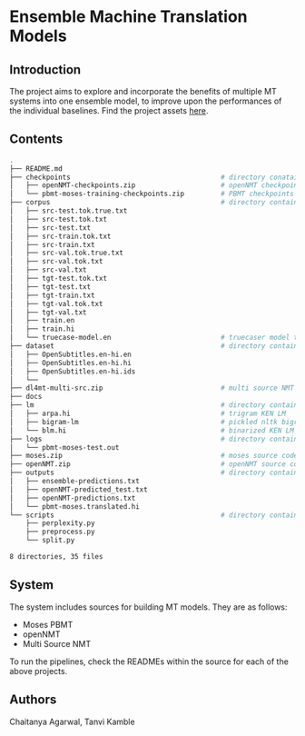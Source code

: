 # Ensemble Machine Translation Models

## Introduction
The project aims to explore and incorporate the benefits of multiple MT systems into one ensemble model, to improve upon the performances of the individual baselines. Find the project assets [here](https://drive.google.com/drive/folders/1C9PympPPGheRWxRlwtMHiwPBoq8yZ783?usp=sharing).

## Contents
```bash
.
├── README.md
├── checkpoints                                     # directory conataining zipped checkpoints
│   ├── openNMT-checkpoints.zip                     # openNMT checkpoints, not including the final model
│   └── pbmt-moses-training-checkpoints.zip         # PBMT checkpoints
├── corpus                                          # directory containing split and processed en-hi corpus
│   ├── src-test.tok.true.txt
│   ├── src-test.tok.txt
│   ├── src-test.txt
│   ├── src-train.tok.txt
│   ├── src-train.txt
│   ├── src-val.tok.true.txt
│   ├── src-val.tok.txt
│   ├── src-val.txt
│   ├── tgt-test.tok.txt
│   ├── tgt-test.txt
│   ├── tgt-train.txt
│   ├── tgt-val.tok.txt
│   ├── tgt-val.txt
│   ├── train.en
│   ├── train.hi
│   └── truecase-model.en                           # truecaser model trained on 
├── dataset                                         # directory containing the OpenSubtitles en-hi corpus
│   ├── OpenSubtitles.en-hi.en
│   ├── OpenSubtitles.en-hi.hi
│   ├── OpenSubtitles.en-hi.ids
│   └── 
├── dl4mt-multi-src.zip                             # multi source NMT source code
├── docs
├── lm                                              # directory containing language models
│   ├── arpa.hi                                     # trigram KEN LM
│   ├── bigram-lm                                   # pickled nltk bigram LM
│   └── blm.hi                                      # binarized KEN LM
├── logs                                            # directory containing cmd logs
│   └── pbmt-moses-test.out
├── moses.zip                                       # moses source code
├── openNMT.zip                                     # openNMT source code
├── outputs                                         # directory containing predicted sentences
│   ├── ensemble-predictions.txt
│   ├── openNMT-predicted_test.txt
│   ├── openNMT-predictions.txt
│   └── pbmt-moses.translated.hi
└── scripts                                         # directory containing helper scripts
    ├── perplexity.py
    ├── preprocess.py
    └── split.py

8 directories, 35 files
```
## System
The system includes sources for building MT models. They are as follows:
- Moses PBMT
- openNMT
- Multi Source NMT

To run the pipelines, check the READMEs within the source for each of the above projects.

## Authors
Chaitanya Agarwal, Tanvi Kamble
